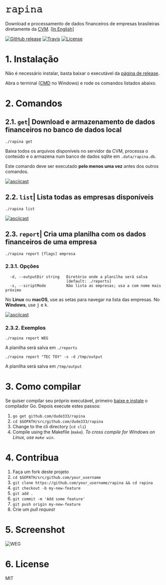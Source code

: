 # 𝚛𝚊𝚙𝚒𝚗𝚊

Download e processamento de dados financeiros de empresas brasileiras diretamente da [CVM](http://dados.cvm.gov.br/dados/CIA_ABERTA/DOC/DFP/). [[In English](./README_en.md)]

[![GitHub release](https://img.shields.io/github/tag/dude333/rapina.svg?label=latest)](https://github.com/dude333/rapina/releases)
[![Travis](https://img.shields.io/travis/dude333/rapina/master.svg)](https://travis-ci.org/dude333/rapina)
[![License](https://img.shields.io/badge/license-MIT-blue.svg)](./LICENSE)

# 1. Instalação

Não é necessário instalar, basta baixar o executável da [página de release](https://github.com/dude333/rapina/releases).

Abra o terminal ([CMD](https://superuser.com/a/340051/61616) no Windows) e rode os comandos listados abaixo.

# 2. Comandos

## 2.1. `get`| Download e armazenamento de dados financeiros no banco de dados local

    ./rapina get

Baixa todos os arquivos disponíveis no servidor da CVM, processa o conteúdo e o armazena num banco de dados sqlite em `.data/rapina.db`.

Este comando deve ser executado **pelo menos uma vez** antes dos outros comandos.

[![asciicast](https://asciinema.org/a/IhYr1LxBUZiIgI9eCEE9Mup0D.svg)](https://asciinema.org/a/IhYr1LxBUZiIgI9eCEE9Mup0D?speed=4&autoplay=1&loop=1)

## 2.2. `list`| Lista todas as empresas disponíveis

    ./rapina list

[![asciicast](https://asciinema.org/a/TbJyGaOodJUxEzjDySQu3MaEW.svg)](https://asciinema.org/a/TbJyGaOodJUxEzjDySQu3MaEW?autoplay=1&loop=1)

## 2.3. `report`| Cria uma planilha com os dados financeiros de uma empresa

    ./rapina report [flags] empresa

### 2.3.1. Opções

```
  -d, --outputDir string   Diretório onde a planilha será salva
                           [default: ./reports]
  -s, --scriptMode         Não lista as empresas; usa a com nome mais próximo
```

No **Linux** ou **macOS**, use as setas para navegar na lista das empresas. No **Windows**, use <kbd>j</kbd> e <kbd>k</kbd>.

[![asciicast](https://asciinema.org/a/Vqav9vhHjjD9Rv9or2gxbP1rH.svg)](https://asciinema.org/a/Vqav9vhHjjD9Rv9or2gxbP1rH?autoplay=1&loop=1)

### 2.3.2. Exemplos

    ./rapina report WEG

A planilha será salva em `./reports`

    ./rapina report "TEC TOY" -s -d /tmp/output

A planilha será salva em `/tmp/output`

# 3. Como compilar

Se quiser compilar seu próprio executável, primeiro [baixe e instale](https://golang.org/dl/) o compilador Go. Depois execute estes passos:

1. `go get github.com/dude333/rapina`
2. `cd $GOPATH/src/github.com/dude333/rapina`
3. Change to the cli directory (`cd cli`)
4. Compile using the Makefile (`make`). _To cross compile for Windows on Linux, use `make win`_.

# 4. Contribua

1. Faça um fork deste projeto
2. `cd $GOPATH/src/github.com/your_username`
3. `git clone https://github.com/your_username/rapina && cd rapina`
4. `git checkout -b my-new-feature`
5. `git add .`
6. `git commit -m 'Add some feature'`
7. `git push origin my-new-feature`
8. Crie um _pull request_

# 5. Screenshot

![WEG](https://i.imgur.com/czPhPkH.png)

# 6. License

MIT
